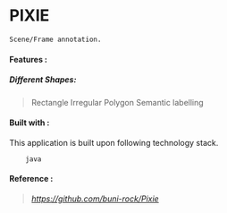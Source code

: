 # PIXIE
```
Scene/Frame annotation.
```
#### Features : 
##### Different Shapes:
> Rectangle
> Irregular
> Polygon
> Semantic labelling

#### Built with :
This application is built upon following technology stack.
```
    java
```

#### Reference : 
> _https://github.com/buni-rock/Pixie_